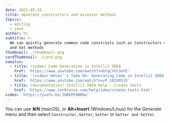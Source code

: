 ```yaml
---
date: 2021-05-31
title: Generate constructors and accessor methods
topics:
  - editing
  - java
author: hs
subtitle: >-
  We can quickly generate common code constructs such as Constructors and Get
  and Set methods
thumbnail: ./thumbnail.png
cardThumbnail: ./card.png
seealso:
  - title: (video) Code Generation in IntelliJ IDEA
    href: 'https://www.youtube.com/watch?v=btqCYUc3nFE'
  - title: '(video) Helen''s Take On: Generating Code in IntelliJ IDEA'
    href: 'https://www.youtube.com/watch?v=vF_18ZsM1lE'
  - title: (documentation) IntelliJ IDEA Help - Create tests
    href: 'https://www.jetbrains.com/help/idea/create-tests.html'
video: 'https://youtu.be/JGREPK9W66w'
---
```

You can use **⌘N** (macOS), or **Alt+Insert** (Windows/Linux) for the _Generate_ menu and then select `Constructor`, `Getter`, `Setter` or `Getter and Setter`.
